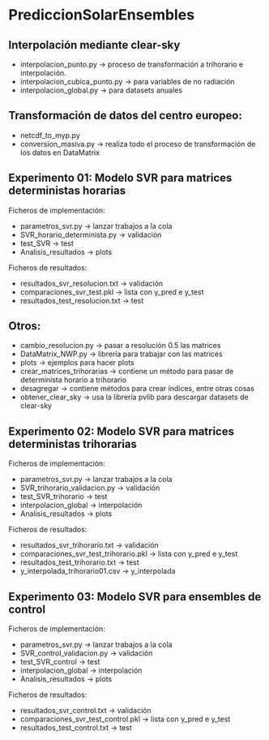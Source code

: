 # PrediccionSolarEnsembles

## Interpolación mediante clear-sky
* interpolacion_punto.py -> proceso de transformación a trihorario e interpolación.
* interpolacion_cubica_punto.py -> para variables de no radiación
* interpolacion_global.py -> para datasets anuales

## Transformación de datos del centro europeo:
* netcdf_to_myp.py
* conversion_masiva.py -> realiza todo el proceso de transformación de los datos en DataMatrix 

## Experimento 01: Modelo SVR para matrices deterministas horarias
Ficheros de implementación:
* parametros_svr.py -> lanzar trabajos a la cola
* SVR_horario_determinista.py -> validación
* test_SVR -> test
* Analisis_resultados -> plots

Ficheros de resultados:
* resultados_svr_resolucion.txt -> validación
* comparaciones_svr_test.pkl -> lista con y_pred e y_test
* resultados_test_resolucion.txt -> test

## Otros:
* cambio_resolucion.py -> pasar a resolución 0.5 las matrices
* DataMatrix_NWP.py -> librería para trabajar con las matrices
* plots -> ejemplos para hacer plots
* crear_matrices_trihorarias -> contiene un método para pasar de determinista horario a trihorario
* desagregar -> contiene métodos para crear índices, entre otras cosas
* obtener_clear_sky -> usa la librería pvlib para descargar datasets de clear-sky

## Experimento 02: Modelo SVR para matrices deterministas trihorarias
Ficheros de implementación:
* parametros_svr.py -> lanzar trabajos a la cola
* SVR_trihorario_validacion.py -> validación
* test_SVR_trihorario -> test
* interpolacion_global -> interpolación
* Analisis_resultados -> plots

Ficheros de resultados:
* resultados_svr_trihorario.txt -> validación
* comparaciones_svr_test_trihorario.pkl -> lista con y_pred e y_test
* resultados_test_trihorario.txt -> test
* y_interpolada_trihorario01.csv -> y_interpolada

## Experimento 03: Modelo SVR para ensembles de control
Ficheros de implementación:
* parametros_svr.py -> lanzar trabajos a la cola
* SVR_control_validacion.py -> validación
* test_SVR_control -> test
* interpolacion_global -> interpolación
* Analisis_resultados -> plots

Ficheros de resultados:
* resultados_svr_control.txt -> validación
* comparaciones_svr_test_control.pkl -> lista con y_pred e y_test
* resultados_test_control.txt -> test

